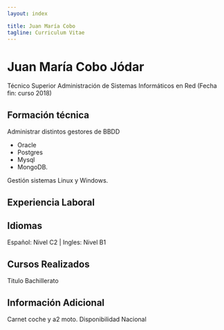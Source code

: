 ```yaml
---
layout: index

title: Juan María Cobo
tagline: Curriculum Vitae
---
```

# Juan María Cobo Jódar
Técnico Superior Administración de Sistemas Informáticos en Red (Fecha fin: curso 2018)

## Formación técnica
Administrar distintos gestores de BBDD
* Oracle
* Postgres
* Mysql
* MongoDB.

Gestión sistemas Linux y Windows.

## Experiencia Laboral


## Idiomas 
Español: Nivel C2 |
Ingles: Nivel B1

## Cursos Realizados
Titulo Bachillerato 

## Información Adicional
Carnet coche y a2 moto. 
Disponibilidad Nacional

